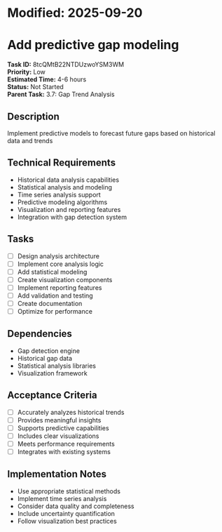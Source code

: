 # Modified: 2025-09-20

# Add predictive gap modeling

**Task ID:** 8tcQMtB22NTDUzwoYSM3WM  
**Priority:** Low  
**Estimated Time:** 4-6 hours  
**Status:** Not Started  
**Parent Task:** 3.7: Gap Trend Analysis

## Description
Implement predictive models to forecast future gaps based on historical data and trends

## Technical Requirements
- Historical data analysis capabilities
- Statistical analysis and modeling
- Time series analysis support
- Predictive modeling algorithms
- Visualization and reporting features
- Integration with gap detection system

## Tasks
- [ ] Design analysis architecture
- [ ] Implement core analysis logic
- [ ] Add statistical modeling
- [ ] Create visualization components
- [ ] Implement reporting features
- [ ] Add validation and testing
- [ ] Create documentation
- [ ] Optimize for performance

## Dependencies
- Gap detection engine
- Historical gap data
- Statistical analysis libraries
- Visualization framework

## Acceptance Criteria
- [ ] Accurately analyzes historical trends
- [ ] Provides meaningful insights
- [ ] Supports predictive capabilities
- [ ] Includes clear visualizations
- [ ] Meets performance requirements
- [ ] Integrates with existing systems

## Implementation Notes
- Use appropriate statistical methods
- Implement time series analysis
- Consider data quality and completeness
- Include uncertainty quantification
- Follow visualization best practices
